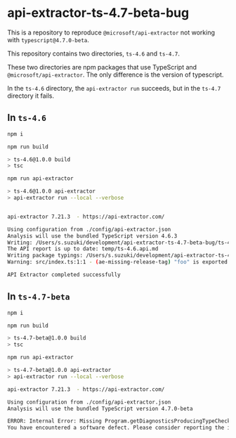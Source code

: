 # api-extractor-ts-4.7-beta-bug

This is a repository to reproduce `@microsoft/api-extractor` not working with `typescript@4.7.0-beta`.

This repository contains two directories, `ts-4.6` and `ts-4.7`.

These two directories are npm packages that use TypeScript and `@microsoft/api-extractor`. The only difference is the version of typescript.

In the `ts-4.6` directory, the `api-extractor run` succeeds, but in the `ts-4.7` directory it fails.

## In `ts-4.6`

```sh
npm i

npm run build

> ts-4.6@1.0.0 build
> tsc

npm run api-extractor

> ts-4.6@1.0.0 api-extractor
> api-extractor run --local --verbose


api-extractor 7.21.3  - https://api-extractor.com/

Using configuration from ./config/api-extractor.json
Analysis will use the bundled TypeScript version 4.6.3
Writing: /Users/s.suzuki/development/api-extractor-ts-4.7-beta-bug/ts-4.6/temp/ts-4.6.api.json
The API report is up to date: temp/ts-4.6.api.md
Writing package typings: /Users/s.suzuki/development/api-extractor-ts-4.7-beta-bug/ts-4.6/dist/ts-4.6.d.ts
Warning: src/index.ts:1:1 - (ae-missing-release-tag) "foo" is exported by the package, but it is missing a release tag (@alpha, @beta, @public, or @internal)

API Extractor completed successfully
```

## In `ts-4.7-beta`

```sh
npm i

npm run build

> ts-4.7-beta@1.0.0 build
> tsc

npm run api-extractor

> ts-4.7-beta@1.0.0 api-extractor
> api-extractor run --local --verbose

api-extractor 7.21.3  - https://api-extractor.com/

Using configuration from ./config/api-extractor.json
Analysis will use the bundled TypeScript version 4.7.0-beta

ERROR: Internal Error: Missing Program.getDiagnosticsProducingTypeChecker
You have encountered a software defect. Please consider reporting the issue to the maintainers of this application.
```
